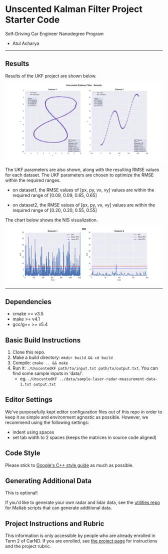 # Unscented Kalman Filter Project Starter Code
Self-Driving Car Engineer Nanodegree Program

- Atul Acharya

---

## Results

Results of the UKF project are shown below.

[//]: # (Image References)
[image1]: ./images/results_vis.png
[image2]: ./images/nis_vis.png

![UKF prediction][image1]

The UKF parameters are also shown, along with the resulting RMSE values for each dataset. The UKF parameters are chosen to optimize the RMSE within the required ranges.

- on dataset1, the RMSE values of [px, py, vx, vy] values are within the required range of [0.09, 0.09, 0.65, 0.65]

- on dataset2, the RMSE values of [px, py, vx, vy] values are within the required range of [0.20, 0.20, 0.55, 0.55]

The chart below shows the NIS visualization.

![NIS results][image2]


---

## Dependencies

* cmake >= v3.5
* make >= v4.1
* gcc/g++ >= v5.4

## Basic Build Instructions

1. Clone this repo.
2. Make a build directory: `mkdir build && cd build`
3. Compile: `cmake .. && make`
4. Run it: `./UnscentedKF path/to/input.txt path/to/output.txt`. You can find
   some sample inputs in 'data/'.
    - eg. `./UnscentedKF ../data/sample-laser-radar-measurement-data-1.txt output.txt`

## Editor Settings

We've purposefully kept editor configuration files out of this repo in order to
keep it as simple and environment agnostic as possible. However, we recommend
using the following settings:

* indent using spaces
* set tab width to 2 spaces (keeps the matrices in source code aligned)

## Code Style

Please stick to [Google's C++ style guide](https://google.github.io/styleguide/cppguide.html) as much as possible.

## Generating Additional Data

This is optional!

If you'd like to generate your own radar and lidar data, see the
[utilities repo](https://github.com/udacity/CarND-Mercedes-SF-Utilities) for
Matlab scripts that can generate additional data.

## Project Instructions and Rubric

This information is only accessible by people who are already enrolled in Term 2
of CarND. If you are enrolled, see [the project page](https://classroom.udacity.com/nanodegrees/nd013/parts/40f38239-66b6-46ec-ae68-03afd8a601c8/modules/0949fca6-b379-42af-a919-ee50aa304e6a/lessons/c3eb3583-17b2-4d83-abf7-d852ae1b9fff/concepts/4d0420af-0527-4c9f-a5cd-56ee0fe4f09e)
for instructions and the project rubric.
